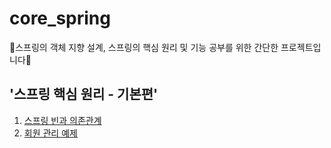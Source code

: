 # core_spring
🌱스프링의 객체 지향 설계, 스프링의 핵심 원리 및 기능 공부를 위한 간단한 프로젝트입니다🌱       

## '스프링 핵심 원리 - 기본편'  
1. [스프링 빈과 의존관계](https://github.com/ssong915/core_spring/blob/master/note/4_%EC%8A%A4%ED%94%84%EB%A7%81%20%EB%B9%88%EA%B3%BC%20%EC%9D%98%EC%A1%B4%EA%B4%80%EA%B3%84.md)   
2. [회원 관리 예제](https://github.com/ssong915/core_spring/blob/master/note/5_%ED%9A%8C%EC%9B%90%20%EA%B4%80%EB%A6%AC%20%EC%98%88%EC%A0%9C.md)   
